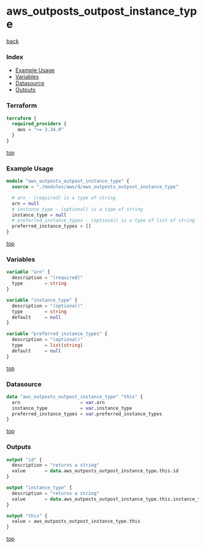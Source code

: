 # aws_outposts_outpost_instance_type

[back](../aws.md)

### Index

- [Example Usage](#example-usage)
- [Variables](#variables)
- [Datasource](#datasource)
- [Outputs](#outputs)

### Terraform

```terraform
terraform {
  required_providers {
    aws = ">= 3.34.0"
  }
}
```

[top](#index)

### Example Usage

```terraform
module "aws_outposts_outpost_instance_type" {
  source = "./modules/aws/d/aws_outposts_outpost_instance_type"

  # arn - (required) is a type of string
  arn = null
  # instance_type - (optional) is a type of string
  instance_type = null
  # preferred_instance_types - (optional) is a type of list of string
  preferred_instance_types = []
}
```

[top](#index)

### Variables

```terraform
variable "arn" {
  description = "(required)"
  type        = string
}

variable "instance_type" {
  description = "(optional)"
  type        = string
  default     = null
}

variable "preferred_instance_types" {
  description = "(optional)"
  type        = list(string)
  default     = null
}
```

[top](#index)

### Datasource

```terraform
data "aws_outposts_outpost_instance_type" "this" {
  arn                      = var.arn
  instance_type            = var.instance_type
  preferred_instance_types = var.preferred_instance_types
}
```

[top](#index)

### Outputs

```terraform
output "id" {
  description = "returns a string"
  value       = data.aws_outposts_outpost_instance_type.this.id
}

output "instance_type" {
  description = "returns a string"
  value       = data.aws_outposts_outpost_instance_type.this.instance_type
}

output "this" {
  value = aws_outposts_outpost_instance_type.this
}
```

[top](#index)